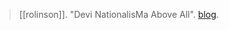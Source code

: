 > [[rolinson]]. "Devi NationalisMa Above All". [blog](https://aryaakasha.com/2019/08/23/devi-nationalisma-above-all/).